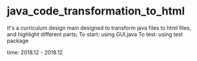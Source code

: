 # java_code_transformation_to_html
It's a curriculum design
main designed to transform java files to html files, and highlight different parts;
To start: using GUI.java
To test: using test package

time: 2018.12 - 2018.12
